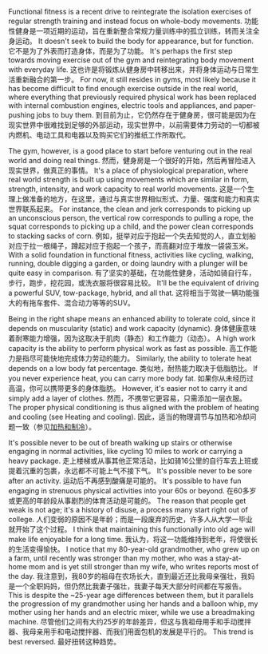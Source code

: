 Functional  fitness  is  a  recent  drive  to  reintegrate  the  isolation  exercises  of regular strength training and instead focus on whole-body movements. 
功能性健身是一项近期的运动，旨在重新整合常规力量训练中的孤立训练，转而关注全身运动。
It doesn't seek to build the body for appearance, but for function. 
它不是为了外表而打造身体，而是为了功能。
It's perhaps the first step towards moving exercise out of the gym and reintegrating body movement with everyday life. 
这也许是将锻炼从健身房中转移出来，并将身体运动与日常生活重新融合的第一步。
For now, it still resides in gyms, most likely because it has become difficult to find enough exercise outside in the real world, where everything that previously  required  physical  work  has  been  replaced  with  internal  combustion engines, electric tools and appliances, and paper-pushing jobs to buy them. 
到目前为止，它仍然存在于健身房，很可能是因为在现实世界中很难找到足够的外部运动，现实世界中，以前需要体力劳动的一切都被内燃机、电动工具和电器以及购买它们的推纸工作所取代。

The gym, however, is a good place to start before venturing out in the real world and doing real things. 
然而，健身房是一个很好的开始，然后再冒险进入现实世界，做真正的事情。
It's a place of physiological preparation, where real world strength is built up using movements which are similar in form, strength, intensity,  and  work  capacity to  real  world  movements. 
这是一个生理上做准备的地方，在这里，通过与真实世界相似形式、力量、强度和能力和真实世界联系起来。
For  instance,  the  clean and  jerk  corresponds  to  picking  up  an  unconscious  person,  the  vertical  row corresponds to pulling a rope, the squat corresponds to picking up a child, and the power clean corresponds to stacking sacks of corn. 
例如，挺举对应于抱起一个失去知觉的人，直立划船对应于拉一根绳子，蹲起对应于抱起一个孩子，而高翻对应于堆放一袋袋玉米。
With a solid foundation in functional  fitness,  activities  like  cycling,  walking,  running,  double  digging  a garden, or doing laundry with a plunger will be quite easy in comparison. 
有了坚实的基础，在功能性健身，活动如骑自行车，步行，跑步，挖花园，或洗衣服将很容易比较。
It'll be the equivalent of driving a powerful SUV, tow-package, hybrid, and all that. 
这将相当于驾驶一辆功能强大的有拖车套件、混合动力等等的SUV。

Being in the right shape means an enhanced ability to tolerate cold, since it depends  on  muscularity  (static)  and  work  capacity  (dynamic). 
身体健康意味着耐寒能力增强，因为这取决于肌肉（静态）和工作能力（动态）。
A  high  work capacity is the ability to perform physical work as fast as possible. 
高工作能力是指尽可能快地完成体力劳动的能力。
Similarly, the ability  to  tolerate  heat  depends  on  a  low  body  fat  percentage. 
类似地，耐热能力取决于低脂肪比。
If  you  never experience heat, you can carry more body fat. 
如果你从未经历过高温，你可以携带更多的身体脂肪。
However, it's easier not to carry it and  simply  add  a  layer  of  clothes. 
然而，不携带它更容易，只需添加一层衣服。
The  proper  physical  conditioning  is  thus aligned with the problem of heating and cooling (see Heating and cooling). 
因此，适当的物理调节与加热和冷却问题一致（参见[加热和制冷]()）。

It's possible never to be out of breath walking up stairs or otherwise engaging in normal activities, like cycling 10 miles to work or carrying a heavy package. 
走上楼梯或从事其他正常活动，比如骑16公里的自行车去上班或提着沉重的包裹，永远都不可能上气不接下气。
It's possible never to be sore after an activity. 
运动后不再感到酸痛是可能的。
It's possible to have fun engaging in strenuous physical activities into your 60s or beyond. 
在60多岁或更高的年龄段从事剧烈的体育活动是可能的。
The reason that people get  weak  is  not  age;  it's  a  history  of  disuse,  a  process  many  start  right  out  of college. 
人们变弱的原因不是年龄；而是一段废弃的历史，许多人从大学一毕业就开始了这个过程。
I  think  that  maintaining  this  functionally  into  old  age  will  make  life enjoyable for a long time. 
我认为，将这一功能维持到老年，将使很长的生活变得愉快。
I notice that my 80-year-old grandmother, who grew up  on  a  farm,  until  recently  was  stronger  than  my  mother,  who  was  a  stay-at- home mom and is yet still stronger than my wife, who writes reports most of the day. 
我注意到，我80岁的祖母在农场长大，直到最近还比我母亲强壮，我妈是一个全职妈妈，但仍然比我妻子强壮，我妻子每天大部分时间都在写报告。
This is despite the ~25-year age differences between them, but it parallels the  progression  of  my  grandmother  using  her  hands  and  a  balloon  whip,  my mother  using  her  hands  and  an  electric  mixer,  while  we  use  a  breadmaking machine. 
尽管他们之间有大约25岁的年龄差异，但这与我祖母用手和手动搅拌器、我母亲用手和电动搅拌器、而我们用面包机的发展是平行的。
This trend is best reversed.
最好扭转这种趋势。
